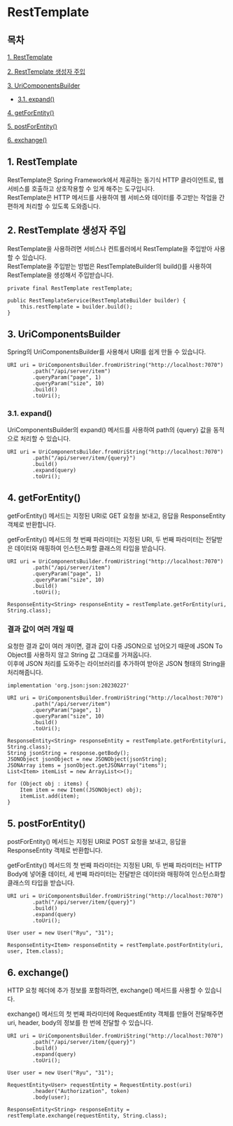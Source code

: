 # RestTemplate

## 목차

[1. RestTemplate](#1-resttemplate)

[2. RestTemplate 생성자 주입](#2-resttemplate-생성자-주입)

[3. UriComponentsBuilder](#3-uricomponentsbuilder)
- [3.1. expand()](#31-expand)

[4. getForEntity()](#4-getforentity)

[5. postForEntity()](#5-postforentity)

[6. exchange()](#6-exchange)

## 1. RestTemplate

RestTemplate은 Spring Framework에서 제공하는 동기식 HTTP 클라이언트로, 웹 서비스를 호출하고 상호작용할 수 있게 해주는 도구입니다.<br>
RestTemplate은 HTTP 메서드를 사용하여 웹 서비스와 데이터를 주고받는 작업을 간편하게 처리할 수 있도록 도와줍니다.

## 2. RestTemplate 생성자 주입

RestTemplate을 사용하려면 서비스나 컨트롤러에서 RestTemplate을 주입받아 사용할 수 있습니다.<br>
RestTemplate을 주입받는 방법은 RestTemplateBuilder의 build()를 사용하여 RestTemplate을 생성해서 주입받습니다.

```
private final RestTemplate restTemplate;

public RestTemplateService(RestTemplateBuilder builder) {
    this.restTemplate = builder.build();
}
```

## 3. UriComponentsBuilder

Spring의 UriComponentsBuilder를 사용해서 URI를 쉽게 만들 수 있습니다.

```
URI uri = UriComponentsBuilder.fromUriString("http://localhost:7070")
        .path("/api/server/item")
        .queryParam("page", 1)
        .queryParam("size", 10)
        .build()
        .toUri();
```

### 3.1. expand()

UriComponentsBuilder의 expand() 메서드를 사용하여 path의 {query} 값을 동적으로 처리할 수 있습니다.

```
URI uri = UriComponentsBuilder.fromUriString("http://localhost:7070")
        .path("/api/server/item/{query}")
        .build()
        .expand(query)
        .toUri();
```

## 4. getForEntity()

getForEntity() 메서드는 지정된 URI로 GET 요청을 보내고, 응답을 ResponseEntity 객체로 반환합니다.

getForEntity() 메서드의 첫 번째 파라미터는 지정된 URI, 두 번째 파라미터는 전달받은 데이터와 매핑하여 인스턴스화할 클래스의 타입을 받습니다.

```
URI uri = UriComponentsBuilder.fromUriString("http://localhost:7070")
        .path("/api/server/item")
        .queryParam("page", 1)
        .queryParam("size", 10)
        .build()
        .toUri();

ResponseEntity<String> responseEntity = restTemplate.getForEntity(uri, String.class);
```

### 결과 값이 여러 개일 때

요청한 결과 값이 여러 개이면, 결과 값이 다중 JSON으로 넘어오기 때문에 JSON To Object를 사용하지 않고 String 값 그대로를 가져옵니다.<br>
이후에 JSON 처리를 도와주는 라이브러리를 추가하여 받아온 JSON 형태의 String을 처리해줍니다.

```
implementation 'org.json:json:20230227'
```

```
URI uri = UriComponentsBuilder.fromUriString("http://localhost:7070")
        .path("/api/server/item")
        .queryParam("page", 1)
        .queryParam("size", 10)
        .build()
        .toUri();

ResponseEntity<String> responseEntity = restTemplate.getForEntity(uri, String.class);
String jsonString = response.getBody();
JSONObject jsonObject = new JSONObject(jsonString);
JSONArray items = jsonObject.getJSONArray("items");
List<Item> itemList = new ArrayList<>();

for (Object obj : items) {
    Item item = new Item((JSONObject) obj);
    itemList.add(item);
}
```

## 5. postForEntity()

postForEntity() 메서드는 지정된 URI로 POST 요청을 보내고, 응답을 ResponseEntity 객체로 반환합니다.

getForEntity() 메서드의 첫 번째 파라미터는 지정된 URI, 두 번째 파라미터는 HTTP Body에 넣어줄 데이터, 세 번째 파라미터는 전달받은 데이터와 매핑하여 인스턴스화할 클래스의 타입을 받습니다.

```
URI uri = UriComponentsBuilder.fromUriString("http://localhost:7070")
        .path("/api/server/item/{query}")
        .build()
        .expand(query)
        .toUri();

User user = new User("Ryu", "31");

ResponseEntity<Item> responseEntity = restTemplate.postForEntity(uri, user, Item.class);
```

## 6. exchange()

HTTP 요청 헤더에 추가 정보를 포함하려면, exchange() 메서드를 사용할 수 있습니다.

exchange() 메서드의 첫 번째 파라미터에 RequestEntity 객체를 만들어 전달해주면 uri, header, body의 정보를 한 번에 전달할 수 있습니다.

```
URI uri = UriComponentsBuilder.fromUriString("http://localhost:7070")
        .path("/api/server/item/{query}")
        .build()
        .expand(query)
        .toUri();

User user = new User("Ryu", "31");

RequestEntity<User> requestEntity = RequestEntity.post(uri)
        .header("Authorization", token)
        .body(user);

ResponseEntity<String> responseEntity = restTemplate.exchange(requestEntity, String.class);
```